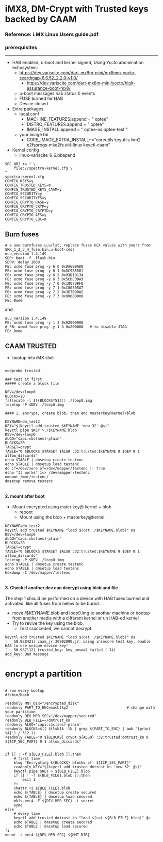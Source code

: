 
# iMX8, DM-Crypt with Trusted keys backed by CAAM
### Reference: i.MX Linux Users guide.pdf

### prerequisites
-- --

* HAB enabled, u-boot and kernel signed, Using Yocto abomination echosystem: 
   * https://dev.variscite.com/dart-mx8m-mini/mx8mm-yocto-scarthgap-6.6.52_2.2.0-v1.0/
       * https://dev.variscite.com/dart-mx8m-mini/yocto/high-assurance-boot-mx8/
   * u-boot messages hab status 0 events  
   * FUSE burned for HAB
   * Device closed
* Extra packages
   * local.conf
      * MACHINE_FEATURES:append = " optee"  
      * DISTRO_FEATURES:append = " optee"
      * IMAGE_INSTALL:append = " optee-os optee-test "
   * your image bb
      * CORE_IMAGE_EXTRA_INSTALL+="coreutils keyutils lvm2 e2fsprogs-mke2fs util-linux keyctl-caam"
* Kernel config
   * linux-variscite_6_6.bbapend
```
SRC_URI += " \
    file://spectra-kernel.cfg \
"
spectra-kernel.cfg
CONFIG_KEYS=y
CONFIG_TRUSTED_KEYS=m
CONFIG_TRUSTED_KEYS_CAAM=y
CONFIG_SECURITY=y
CONFIG_SECURITYFS=y
CONFIG_CRYPTO_HASH=y
CONFIG_CRYPTO_CRYP=y
CONFIG_CRYPTO_CRYPTD=y
CONFIG_CRYPTO_AES=y
CONFIG_CRYPTO_CBC=m
```

## Burn fuses


```
# a uuu burnfuses.uuu/lst, replace fuses HEX values with yours from SRK_1_2_3_4_fuse.bin.u-boot-cmds
uuu_version 1.4.149
SDP: boot -f _flash.bin
SDPV: delay 2000
FB: ucmd fuse prog -y 6 0 0xDA6B9AD0
FB: ucmd fuse prog -y 6 1 0xDC9B5501
FB: ucmd fuse prog -y 6 2 0x93D10134
FB: ucmd fuse prog -y 6 3 0x5CDC0DA3
FB: ucmd fuse prog -y 7 0 0x100709F8
FB: ucmd fuse prog -y 7 1 0xC00305A7
FB: ucmd fuse prog -y 7 2 0x3E700DA2
FB: ucmd fuse prog -y 7 3 0x00000000
FB: Done

```

and

```
uuu_version 1.4.149
FB: ucmd fuse prog -y 1 3 0x02000000
# FB: ucmd fuse prog -y 1 3 0x200000   # to disable JTAG
FB: Done
```



## CAAM TRUSTED

*  bootup into iMX shell
```

modprobe trusted

### test it first
##### create a block file

DEV=/dev/loop0
BLOCKS=20
fallocate -l $((BLOCKS*512)) ./loop0.img
losetup -P $DEV ./loop0.img

#### 1. encrypt, create blob, then enc masterkey@kernel+blob

KEYNAME=dm_test2
KEY="$(keyctl add trusted $KEYNAME 'new 32' @s)"
keyctl pipe $KEY >./$KEYNAME.blob
DEV=/dev/loop0
ALGO="capi:cbc(aes)-plain"
BLOCKS=20
TARGET=crypt
TABLE="0 $BLOCKS $TARGET $ALGO :32:trusted:$KEYNAME 0 $DEV 0 1 allow_discards"
echo $TABLE | dmsetup create testenc
echo $TABLE | dmsetup load testenc
dd if=/dev/zero of=/dev/mapper/testenc || true
echo "It works" 1<> /dev/mapper/testenc
umount /mnt/testenc/
dmsetup remove testenc


```
#### 2. mount after boot 
   * Mount encrypted using mster key@ kernel + blob
      * reboot
      * Mount using the blob + masterkey@kernel  

```
KEYNAME=dm_test2
keyctl add trusted $KEYNAME "load $(cat ./$KEYNAME.blob)" @s
DEV=/dev/loop0
ALGO="capi:cbc(aes)-plain"
BLOCKS=20
TARGET=crypt
TABLE="0 $BLOCKS $TARGET $ALGO :32:trusted:$KEYNAME 0 $DEV 0 1 allow_discards"
losetup -P $DEV ./loop0.img
echo $TABLE | dmsetup create testenc
echo $TABLE | dmsetup load testenc
hexdump -C /dev/mapper/testenc


```
#### 3. Check if another dev can decrypt using blob and file 
The step 1 should be performed on a device with HAB fuses burned and activated, like all fuses from below to be burnd.


   * move /$KEYNAME.blob and loop0.img to another machine or bootup from another media with a different kernel or un HAB-ed kernel
   * Try to revive the key using the blob.
      * Test ssucceded, we cannot decrypt.
```
keyctl add trusted $KEYNAME "load $(cat ./$KEYNAME.blob)" @s
[   50.928421] caam_jr 30902000.jr: using insecure test key, enable HAB to use unique device key!
[   50.937112] trusted_key: key_unseal failed (-74)
add_key: Bad message

```

# encrypt a partition

```

# run every bootup
#!/bin/bash

readonly MNT_DIR="/encrypted_disk"
readonly PART_TO_ENC=mmcblkp2  							# change with your partition
readonly DEV_MPR_SEC="/dev/mapper/secured"
readonly BLB_FILE=~/dmtrust_kn
readonly ALGO='capi:cbc(aes)-plain'
readonly BLOCKS=$(( $(lsblk -lb | grep ${PART_TO_ENC} | awk '{print $4}') / 512 ))
readonly TABLE="0 ${BLOCKS} crypt ${ALGO} :32:trusted:dmtrust_kn 0 ${ICP_SEC_PART} 0 1 allow_discards"


if [[ ! -f ${BLB_FILE}.blob ]];then
	# first time
    klog "Encrypting ${BLOCKS} blocks of: ${ICP_SEC_PART}"
    readonly KEY="$(keyctl add trusted dmtrust_kn 'new 32' @s)"
    keyctl pipe $KEY > ${BLB_FILE}.blob
    if [[ ! -f ${BLB_FILE}.blob ]];then
        exit 1
    fi
    chattr +i ${BLB_FILE}.blob
    echo ${TABLE} | dmsetup create secured
    echo ${TABLE} | dmsetup load secured
    mkfs.ext4 -F ${DEV_MPR_SEC} -L secret
    sync
else
	# every time
    keyctl add trusted dmtrust_kn "load $(cat ${BLB_FILE}.blob)" @s
    echo $TABLE | dmsetup create secured
    echo $TABLE | dmsetup load secured
fi
mount -t ext4 ${DEV_MPR_SEC} ${MNT_DIR}



```
   

